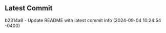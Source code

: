 
## Latest Commit
b2314a8 - Update README with latest commit info (2024-09-04 10:24:54 -0400) <Yunxi-Zhou>
